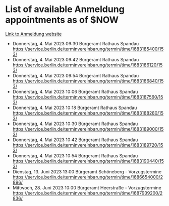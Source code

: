 # List of available Anmeldung appointments as of $NOW
[Link to Anmeldung website](https://service.berlin.de/terminvereinbarung/termin/tag.php?termin=1&anliegen[]=120686&dienstleisterlist=122210,122217,327316,122219,327312,122227,327314,122231,327346,122243,327348,122254,122252,329742,122260,329745,122262,329748,122271,327278,122273,327274,122277,327276,330436,122280,327294,122282,327290,122284,327292,122291,327270,122285,327266,122286,327264,122296,327268,150230,329760,122297,327286,122294,327284,122312,329763,122314,329775,122304,327330,122311,327334,122309,327332,317869,122281,327352,122279,329772,122283,122276,327324,122274,327326,122267,329766,122246,327318,122251,327320,122257,327322,122208,327298,122226,327300&herkunft=http%3A%2F%2Fservice.berlin.de%2Fdienstleistung%2F120686%2F)
- Donnerstag, 4. Mai 2023 09:30 Bürgeramt Rathaus Spandau https://service.berlin.de/terminvereinbarung/termin/time/1683185400/153/
- Donnerstag, 4. Mai 2023 09:42 Bürgeramt Rathaus Spandau https://service.berlin.de/terminvereinbarung/termin/time/1683186120/153/
- Donnerstag, 4. Mai 2023 09:54 Bürgeramt Rathaus Spandau https://service.berlin.de/terminvereinbarung/termin/time/1683186840/153/
- Donnerstag, 4. Mai 2023 10:06 Bürgeramt Rathaus Spandau https://service.berlin.de/terminvereinbarung/termin/time/1683187560/153/
- Donnerstag, 4. Mai 2023 10:18 Bürgeramt Rathaus Spandau https://service.berlin.de/terminvereinbarung/termin/time/1683188280/153/
- Donnerstag, 4. Mai 2023 10:30 Bürgeramt Rathaus Spandau https://service.berlin.de/terminvereinbarung/termin/time/1683189000/153/
- Donnerstag, 4. Mai 2023 10:42 Bürgeramt Rathaus Spandau https://service.berlin.de/terminvereinbarung/termin/time/1683189720/153/
- Donnerstag, 4. Mai 2023 10:54 Bürgeramt Rathaus Spandau https://service.berlin.de/terminvereinbarung/termin/time/1683190440/153/
- Dienstag, 13. Juni 2023 13:00 Bürgeramt Schöneberg - Vorzugstermine https://service.berlin.de/terminvereinbarung/termin/time/1686654000/2896/
- Mittwoch, 28. Juni 2023 10:00 Bürgeramt Heerstraße - Vorzugstermine https://service.berlin.de/terminvereinbarung/termin/time/1687939200/2836/
